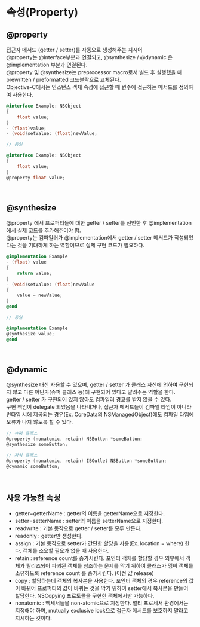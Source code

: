# 속성(Property)

## @property
접근자 메서드 (getter / setter)를 자동으로 생성해주는 지시어<br>
@property는 @interface부분과 연결되고, @synthesize / @dynamic 은 @implementation 부분과 연결된다.<br>
@property 및 @synthesize는 preprocessor macro로서 빌드 후 실행했을 때 prewritten / preformatted 코드블락으로 교체된다.<br> 
Objective-C에서는 인스턴스 객체 속성에 접근할 때 변수에 접근하는 메서드를 정의하여 사용한다.<br>

```objective-c
@interface Example: NSObject
{
	float value;
}
- (float)value;
- (void)setValue: (float)newValue;

// 동일

@interface Example: NSObject
{
	float value;
}
@property float value;
```

<br>

## @synthesize
@property 에서 프로퍼티들에 대한 getter / setter를 선언한 후 @implementation에서 실제 코드를 추가해주어야 함.<br>
@property는 컴파일러가 @implementation에서 getter / setter 메서드가 작성되었다는 것을 기대하게 하는 역할이므로 실제 구현 코드가 필요하다.<br>

```objective-c
@implementation Example
- (float) value
{
	return value;
}
- (void)setValue: (float)newValue
{
	value = newValue;
}
@end

// 동일

@implementation Example
@synthesize value;
@end
```

<br>

## @dynamic
@synthesize 대신 사용할 수 있으며, getter / setter 가 클래스 자신에 의하여 구현되지 않고 다른 어딘가(슈퍼 클래스 등)에 구현되어 있다고 알려주는 역할을 한다.<br>
getter / setter 가 구현되어 있지 않아도 컴파일러 경고를 받지 않을 수 있다.<br>
구현 책임이 delegate 되었음을 나타내거나, 접근자 메서드들이 컴파일 타임이 아니라 런타임 시에 제공되는 경우(Ex. CoreData의 NSManagedObject)에도 컴파일 타임에 오류가 나지 않도록 할 수 있다.<br>

```objective-c
// 슈퍼 클래스
@property (nonatomic, retain) NSButton *someButton;
@synthesize someButton;

// 자식 클래스
@property (nonatomic, retain) IBOutlet NSButton *someButton;
@dynamic someButton;
```

<br>

## 사용 가능한 속성
- getter=getterName : getter의 이름을 getterName으로 지정한다.
- setter=setterName : setter의 이름을 setterName으로 지정한다.
- readwrite : 기본 동작으로 getter / setter를 모두 만든다.
- readonly : getter만 생성한다.
- assign : 기본 동작으로 setter가 간단한 할당을 사용(Ex. location = where) 한다. 객체를 소요할 필요가 없을 때 사용한다.
- retain : reference count를 증가시킨다. 포인터 객체를 할당할 경우 외부에서 객체가 릴리즈되어 파괴된 객체를 참조하는 문제를 막기 위하여 클래스가 멤버 객체를 소유하도록 reference count 를 증가시킨다. (이전 값 release)
- copy : 할당하는데 객체의 복사본을 사용한다. 포인터 객체의 경우 reference의 값이 바뀌어 프로퍼티의 값이 바뀌는 것을 막기 위하여 setter에서 복사본을 만들어 할당한다. NSCopying 프로토콜을 구현한 객체에서만 가능하다.
- nonatomic : 엑세서들을 non-atomic으로 지정한다. 멀티 프로세서 환경에서는 지정해야 하며, mutually exclusive lock으로 접근자 메서드를 보호하지 말라고 지시하는 것이다.   
